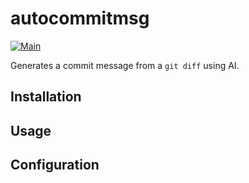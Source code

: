 # autocommitmsg

[![Main](https://github.com/sestrella/autocommitmsg/actions/workflows/main.yml/badge.svg)](https://github.com/sestrella/autocommitmsg/actions/workflows/main.yml)

Generates a commit message from a `git diff` using AI.

## Installation

## Usage

## Configuration
